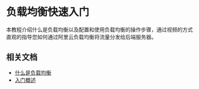 # 负载均衡快速入门

本教程介绍什么是负载均衡以及配置和使用负载均衡的操作步骤，通过视频的方式直观的指导您如何通过阿里云负载均衡将流量分发给后端服务器。



## 相关文档

-   [什么是负载均衡]()
-   [入门概述]()

